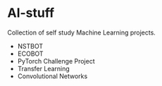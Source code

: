 # AI-stuff
Collection of self study Machine Learning projects.
- NSTBOT
- ECOBOT
- PyTorch Challenge Project
- Transfer Learning
- Convolutional Networks

